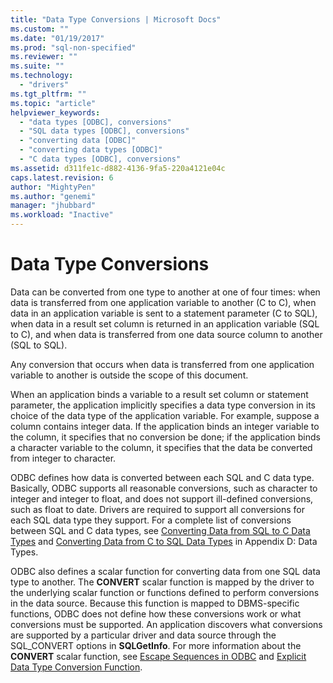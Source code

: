 ```yaml
---
title: "Data Type Conversions | Microsoft Docs"
ms.custom: ""
ms.date: "01/19/2017"
ms.prod: "sql-non-specified"
ms.reviewer: ""
ms.suite: ""
ms.technology: 
  - "drivers"
ms.tgt_pltfrm: ""
ms.topic: "article"
helpviewer_keywords: 
  - "data types [ODBC], conversions"
  - "SQL data types [ODBC], conversions"
  - "converting data [ODBC]"
  - "converting data types [ODBC]"
  - "C data types [ODBC], conversions"
ms.assetid: d311fe1c-d882-4136-9fa5-220a4121e04c
caps.latest.revision: 6
author: "MightyPen"
ms.author: "genemi"
manager: "jhubbard"
ms.workload: "Inactive"
---
```

# Data Type Conversions
Data can be converted from one type to another at one of four times: when data is transferred from one application variable to another (C to C), when data in an application variable is sent to a statement parameter (C to SQL), when data in a result set column is returned in an application variable (SQL to C), and when data is transferred from one data source column to another (SQL to SQL).  
  
 Any conversion that occurs when data is transferred from one application variable to another is outside the scope of this document.  
  
 When an application binds a variable to a result set column or statement parameter, the application implicitly specifies a data type conversion in its choice of the data type of the application variable. For example, suppose a column contains integer data. If the application binds an integer variable to the column, it specifies that no conversion be done; if the application binds a character variable to the column, it specifies that the data be converted from integer to character.  
  
 ODBC defines how data is converted between each SQL and C data type. Basically, ODBC supports all reasonable conversions, such as character to integer and integer to float, and does not support ill-defined conversions, such as float to date. Drivers are required to support all conversions for each SQL data type they support. For a complete list of conversions between SQL and C data types, see [Converting Data from SQL to C Data Types](../../../odbc/reference/appendixes/converting-data-from-sql-to-c-data-types.md) and [Converting Data from C to SQL Data Types](../../../odbc/reference/appendixes/converting-data-from-c-to-sql-data-types.md) in Appendix D: Data Types.  
  
 ODBC also defines a scalar function for converting data from one SQL data type to another. The **CONVERT** scalar function is mapped by the driver to the underlying scalar function or functions defined to perform conversions in the data source. Because this function is mapped to DBMS-specific functions, ODBC does not define how these conversions work or what conversions must be supported. An application discovers what conversions are supported by a particular driver and data source through the SQL_CONVERT options in **SQLGetInfo**. For more information about the **CONVERT** scalar function, see [Escape Sequences in ODBC](../../../odbc/reference/develop-app/escape-sequences-in-odbc.md) and [Explicit Data Type Conversion Function](../../../odbc/reference/appendixes/explicit-data-type-conversion-function.md).
